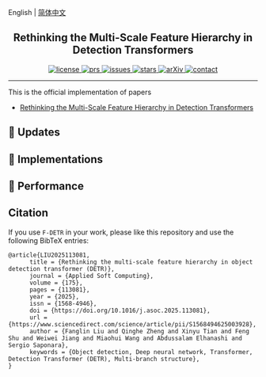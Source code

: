 English | [简体中文](README_cn.md)


<h2 align="center">Rethinking the Multi-Scale Feature Hierarchy in Detection Transformers</h2>
<p align="center">
    <a href="https://github.com/FanglinLiu1/F-DETR/blob/main/LICENSE">
        <img alt="license" src="https://img.shields.io/github/license/FanglinLiu1/F-DETR">
    </a>
    <a href="https://github.com/FanglinLiu1/F-DETR/pulls">
        <img alt="prs" src="https://img.shields.io/github/issues-pr/FanglinLiu1/F-DETR">
    </a>
    <a href="https://github.com/FanglinLiu1/F-DETR/issues">
        <img alt="issues" src="https://img.shields.io/github/issues/FanglinLiu1/F-DETR?color=pink">
    </a>
    <a href="https://github.com/FanglinLiu1/F-DETR">
        <img alt="stars" src="https://img.shields.io/github/stars/FanglinLiu1/F-DETR">
    </a>
    <a href="https://arxiv.org/abs/None">
        <img alt="arXiv" src="https://img.shields.io/badge/arXiv-None-red">
    </a>
    <a href="mailto:2301702513@qq.com">
        <img alt="contact" src="https://img.shields.io/badge/Contact-email-yellow">
    </a>
</p>

---


This is the official implementation of papers 
- [Rethinking the Multi-Scale Feature Hierarchy in Detection Transformers](https://github.com/FanglinLiu1)


## 🚀 Updates


## 📍 Implementations


## 🦄 Performance


## Citation
If you use `F-DETR` in your work, please like this repository and use the following BibTeX entries:
```
@article{LIU2025113081,
      title = {Rethinking the multi-scale feature hierarchy in object detection transformer (DETR)},
      journal = {Applied Soft Computing},
      volume = {175},
      pages = {113081},
      year = {2025},
      issn = {1568-4946},
      doi = {https://doi.org/10.1016/j.asoc.2025.113081},
      url = {https://www.sciencedirect.com/science/article/pii/S1568494625003928},
      author = {Fanglin Liu and Qinghe Zheng and Xinyu Tian and Feng Shu and Weiwei Jiang and Miaohui Wang and Abdussalam Elhanashi and Sergio Saponara},
      keywords = {Object detection, Deep neural network, Transformer, Detection Transformer (DETR), Multi-branch structure},
}
```
